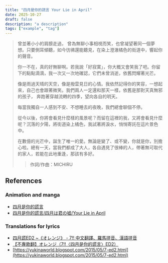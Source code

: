 ```yaml
---
title: "四月是你的謊言 Your Lie in April"
date: 2025-10-27
draft: false
description: "a description"
tags: ["example", "tag"]
---
```


> 曾並著小小的肩膀走過， 曾為無聊小事相視而笑，也曾凝望著同一個夢想。只要側耳傾聽，如今彷彿還能聽見，在染上澄澈橘色的街道中，響起你的聲音。
>
> 你一不在，真的好無聊啊。若我說「好寂寞」，你大概又會笑我了吧。你留下的點點滴滴，我一次又一次地確認，它們未曾消逝，依舊閃耀著光芒。
>
> 像是雨過天晴的天空，像是撥雲見日的心情。我依然記得你的笑容，一想起來，自己也會跟著微笑。我們兩人一定還和那天一樣，依舊是那對天真無邪的孩子， 奔跑著穿越流轉的四季，望向各自的明天。
>
> 每當我獨自一人感到不安、不想睡去的夜晚，我們總會聊個不停。
>
> 從今以後，你將會看見什麼樣的風景呢？而留在這裡的我，又將會看見什麼呢？沉落的夕陽，將街道染上橘色，我試著將淚水，悄悄寄託在這片景色中。
>
> 在數億的光芒中，誕生了唯一的愛。無論是變了、或不變，你就是你，別擔心啦。總有一天，當我們都成了大人，各自遇見了很棒的人，帶著無可取代的家人，若能在此地重逢，那該有多好。
>
>> 作詞/作曲：MICHIRU

## 


## References

### Animation and manga

- [四月是你的謊言](https://zh.wikipedia.org/zh-tw/%E5%9B%9B%E6%9C%88%E6%98%AF%E4%BD%A0%E7%9A%84%E8%AC%8A%E8%A8%80)
- [四月是你的謊言/四月は君の嘘/Your Lie in April](https://acg.gamer.com.tw/acgDetail.php?s=68438)

### Translations for lyrics

- [四月謊ED2 ~《オレンジ》 - 7!! 中文翻譯、羅馬拼音、漢語拼音](https://forum.gamer.com.tw/C.php?bsn=44095&snA=364)
- [【不專歌翻】オレンジ（7!!〈四月是你的謊言〉ED2）](https://sofn.pixnet.net/blog/post/60122374)
- [https://yukinaworld.blogspot.com/2015/05/7-ed2.html](https://yukinaworld.blogspot.com/2015/05/7-ed2.html)